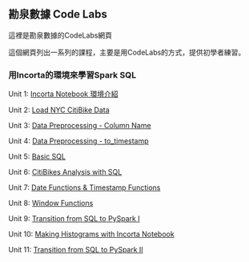 ## 勘泉數據 Code Labs

這裡是勘泉數據的CodeLabs網頁

這個網頁列出一系列的課程，主要是用CodeLabs的方式，提供初學者練習。


### 用Incorta的環境來學習Spark SQL

Unit 1: [Incorta Notebook 環境介紹](incorta_notebook_introduction/)

Unit 2: [Load NYC CitiBike Data](Load_NYC_CitiBike_Data/)

Unit 3: [Data Preprocessing - Column Name](Data_Preprocessing_Column_Name/)

Unit 4: [Data Preprocessing - to_timestamp](Data_Preprocessing_to_timestamp/)

Unit 5: [Basic SQL](Basic_SQL/)

Unit 6: [CitiBikes Analysis with SQL](CitiBikes_Analysis_with_SQL)

Unit 7: [Date Functions & Timestamp Functions](DateFunctions_TimestampFunctions/)

Unit 8: [Window Functions](Window_Functions/) 

Unit 9: [Transition from SQL to PySpark I](Transition_from_SQL_to_PySpark_I/)

Unit 10: [Making Histograms with Incorta Notebook](Making_Histograms_with_Incorta_Notebook/)

Unit 11: [Transition from SQL to PySpark II](Transition_from_SQL_to_PySpark_II/)
